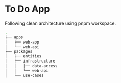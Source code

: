 # To Do App

Following clean architecture using pnpm workspace.

```bash
.
├── apps
│   ├── web-app
│   └── web-api
├── packages
│   ├── entities
│   ├── infrastructure
│   │   ├── data-access
│   │   └── web-api
│   └── use-cases

```
